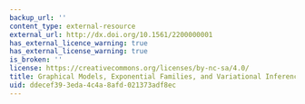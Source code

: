 ```yaml
---
backup_url: ''
content_type: external-resource
external_url: http://dx.doi.org/10.1561/2200000001
has_external_licence_warning: true
has_external_license_warning: true
is_broken: ''
license: https://creativecommons.org/licenses/by-nc-sa/4.0/
title: Graphical Models, Exponential Families, and Variational Inference
uid: ddecef39-3eda-4c4a-8afd-021373adf8ec
---
```

